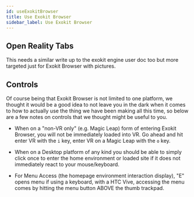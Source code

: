 ```yaml
---
id: useExokitBrowser
title: Use Exokit Browser
sidebar_label: Use Exokit Browser
---
```


## Open Reality Tabs

This needs a similar write up to the exokit engine user doc too but more targeted just for Exokit Browser with pictures.

## Controls

Of course being that Exokit Browser is not limited to one platform, we thought it would be a good idea to not leave you in the dark when it comes to how to actually use the thing we have been making all this time, so below are a few notes on controls that we thought might be useful to you.

* When on a "non-VR only" (e.g. Magic Leap) form of entering Exokit Browser, you will not be immediately loaded into VR. Go ahead and hit enter VR with the `i` key, enter VR on a Magic Leap with the `o` key.

* When on a Desktop platform of any kind you should be able to simply click once to enter the home environment or loaded site if it does not immediately react to your mouse/keyboard.

* For Menu Access (the homepage environment interaction display), "E" opens menu if using a keyboard, with a HTC Vive, accessing the menu comes by hitting the menu button ABOVE the thumb trackpad.
